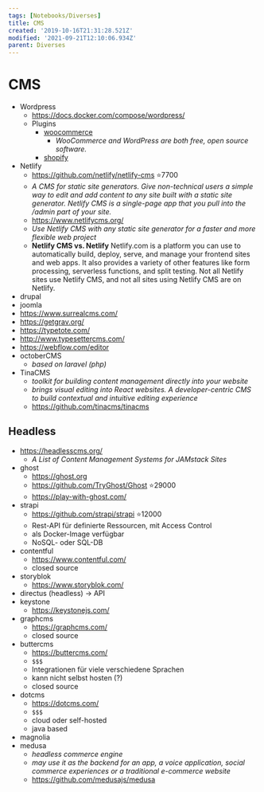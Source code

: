 ```yaml
---
tags: [Notebooks/Diverses]
title: CMS
created: '2019-10-16T21:31:28.521Z'
modified: '2021-09-21T12:10:06.934Z'
parent: Diverses
---
```


# CMS
- Wordpress
  - https://docs.docker.com/compose/wordpress/
  - Plugins
    - [woocommerce](https://woocommerce.com/)
      - *WooCommerce and WordPress are both free, open source software.*
    - [shopify](https://wordpress.org/plugins/wpshopify/)
- Netlify
  - https://github.com/netlify/netlify-cms ⭐7700
  - *A CMS for static site generators. Give non-technical users a simple way to edit and add content to any site built with a static site generator. Netlify CMS is a single-page app that you pull into the /admin part of your site.*
  - https://www.netlifycms.org/
  - *Use Netlify CMS with any static site generator for a faster and more flexible web project*
  - **Netlify CMS vs. Netlify**
    Netlify.com is a platform you can use to automatically build, deploy, serve, and manage your frontend sites and web apps. It also provides a variety of other features like form processing, serverless functions, and split testing. Not all Netlify sites use Netlify CMS, and not all sites using Netlify CMS are on Netlify.
- drupal
- joomla
- https://www.surrealcms.com/
- https://getgrav.org/
- https://typetote.com/
- http://www.typesettercms.com/
- https://webflow.com/editor
- octoberCMS
  - *based on laravel (php)*
- TinaCMS
  - *toolkit for building content management directly into your website*
  - *brings visual editing into React websites. A developer-centric CMS to build contextual and intuitive editing experience*
  - https://github.com/tinacms/tinacms


## Headless
- https://headlesscms.org/
  - *A List of Content Management Systems for JAMstack Sites*
- ghost
  - https://ghost.org
  - https://github.com/TryGhost/Ghost ⭐29000
  - https://play-with-ghost.com/
- strapi
  - https://github.com/strapi/strapi ⭐12000
  - Rest-API für definierte Ressourcen, mit Access Control
  - als Docker-Image verfügbar
  - NoSQL- oder SQL-DB
- contentful
  - https://www.contentful.com/
  - closed source
- storyblok
  - https://www.storyblok.com/
- directus (headless) → API
- keystone
  - https://keystonejs.com/
- graphcms
  - https://graphcms.com/
  - closed source
- buttercms
  - https://buttercms.com/
  - `$$$`
  - Integrationen für viele verschiedene Sprachen
  - kann nicht selbst hosten (?)
  - closed source
- dotcms
  - https://dotcms.com/
  - `$$$`
  - cloud oder self-hosted
  - java based
- magnolia
- medusa
  - *headless commerce engine*
  - *may use it as the backend for an app, a voice application, social commerce experiences or a traditional e-commerce website*
  - https://github.com/medusajs/medusa

